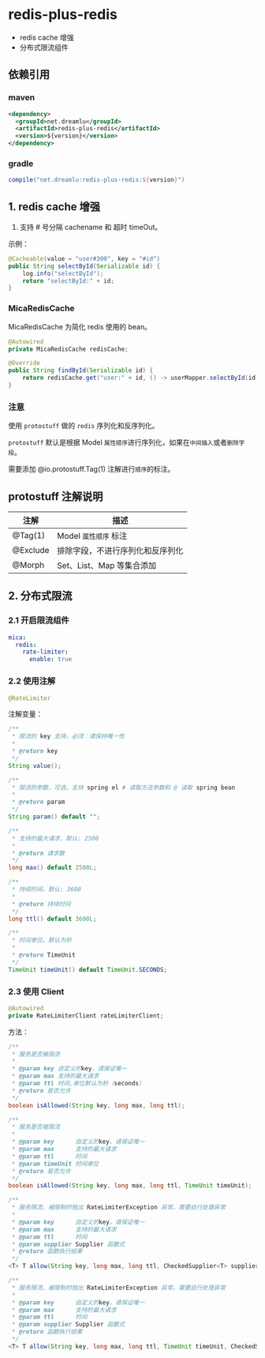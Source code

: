 # redis-plus-redis
- redis cache 增强
- 分布式限流组件

## 依赖引用
### maven
```xml
<dependency>
  <groupId>net.dreamlu</groupId>
  <artifactId>redis-plus-redis</artifactId>
  <version>${version}</version>
</dependency>
```

### gradle
```groovy
compile("net.dreamlu:redis-plus-redis:${version}")
```

## 1. redis cache 增强
1. 支持 # 号分隔 cachename 和 超时 timeOut。

示例：
```java
@Cacheable(value = "user#300", key = "#id")
public String selectById(Serializable id) {
    log.info("selectById");
    return "selectById:" + id;
}
```

### MicaRedisCache
MicaRedisCache 为简化 redis 使用的 bean。
```java
@Autowired
private MicaRedisCache redisCache;

@Override
public String findById(Serializable id) {
    return redisCache.get("user:" + id, () -> userMapper.selectById(id));
}
```

### 注意
使用 `protostuff` 做的 `redis` 序列化和反序列化。

`protostuff` 默认是根据 Model `属性顺序`进行序列化，如果在`中间插入`或者`删除字段`。

需要添加 @io.protostuff.Tag(1) 注解进行`顺序`的标注。

## protostuff 注解说明

|   注解   |   描述   |
| -------- | --------------------------  |
| @Tag(1)  |  Model `属性顺序` 标注        |
| @Exclude | 排除字段，不进行序列化和反序列化 |
| @Morph   | Set、List、Map 等集合添加 |


## 2. 分布式限流
### 2.1 开启限流组件
```yaml
mica:
  redis:
    rate-limiter:
      enable: true
```

### 2.2 使用注解
```java
@RateLimiter
```

注解变量：
```java
/**
 * 限流的 key 支持，必须：请保持唯一性
 *
 * @return key
 */
String value();

/**
 * 限流的参数，可选，支持 spring el # 读取方法参数和 @ 读取 spring bean
 *
 * @return param
 */
String param() default "";

/**
 * 支持的最大请求，默认: 2500
 *
 * @return 请求数
 */
long max() default 2500L;

/**
 * 持续时间，默认: 3600
 *
 * @return 持续时间
 */
long ttl() default 3600L;

/**
 * 时间单位，默认为秒
 *
 * @return TimeUnit
 */
TimeUnit timeUnit() default TimeUnit.SECONDS;
```

### 2.3 使用 Client
```java
@Autowired
private RateLimiterClient rateLimiterClient;
```

方法：

```java
/**
 * 服务是否被限流
 *
 * @param key 自定义的key，请保证唯一
 * @param max 支持的最大请求
 * @param ttl 时间,单位默认为秒（seconds）
 * @return 是否允许
 */
boolean isAllowed(String key, long max, long ttl);

/**
 * 服务是否被限流
 *
 * @param key      自定义的key，请保证唯一
 * @param max      支持的最大请求
 * @param ttl      时间
 * @param timeUnit 时间单位
 * @return 是否允许
 */
boolean isAllowed(String key, long max, long ttl, TimeUnit timeUnit);

/**
 * 服务限流，被限制时抛出 RateLimiterException 异常，需要自行处理异常
 *
 * @param key      自定义的key，请保证唯一
 * @param max      支持的最大请求
 * @param ttl      时间
 * @param supplier Supplier 函数式
 * @return 函数执行结果
 */
<T> T allow(String key, long max, long ttl, CheckedSupplier<T> supplier);

/**
 * 服务限流，被限制时抛出 RateLimiterException 异常，需要自行处理异常
 *
 * @param key      自定义的key，请保证唯一
 * @param max      支持的最大请求
 * @param ttl      时间
 * @param supplier Supplier 函数式
 * @return 函数执行结果
 */
<T> T allow(String key, long max, long ttl, TimeUnit timeUnit, CheckedSupplier<T> supplier);
```